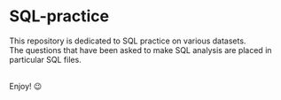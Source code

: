 # SQL-practice

This repository is dedicated to SQL practice on various datasets. </br>
The questions that have been asked to make SQL analysis are placed in particular SQL files. </br></br>

Enjoy! 😉
